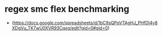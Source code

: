 # regex smc flex benchmarking

- (https://docs.google.com/spreadsheets/d/1bC9sQPpVTAgHJ_PHfDI4y8XDgVu_TK7wU0XVR93Cqxg/edit?gid=0#gid=0)
